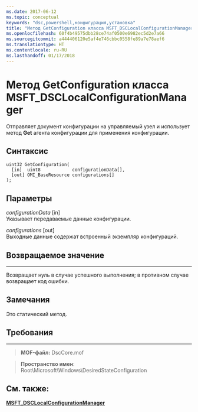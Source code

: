 ```yaml
---
ms.date: 2017-06-12
ms.topic: conceptual
keywords: "dsc,powershell,конфигурация,установка"
title: "Метод GetConfiguration класса MSFT_DSCLocalConfigurationManager"
ms.openlocfilehash: 60f4b49575dbb28ce74af0500e6982ec5d2e7a66
ms.sourcegitcommit: a444406120e5af4e746cbbc0558fe89a7e78aef6
ms.translationtype: HT
ms.contentlocale: ru-RU
ms.lasthandoff: 01/17/2018
---
```

# <a name="getconfiguration-method-of-the-msftdsclocalconfigurationmanager-class"></a>Метод GetConfiguration класса MSFT_DSCLocalConfigurationManager

Отправляет документ конфигурации на управляемый узел и использует метод **Get** агента конфигурации для применения конфигурации.

<a name="syntax"></a>Синтаксис
------

```mof
uint32 GetConfiguration(
  [in]  uint8            configurationData[],
  [out] OMI_BaseResource configurations[]
);
```

<a name="parameters"></a>Параметры
----------

*configurationData* \[in\]  
Указывает передаваемые данные конфигурации.

*configurations* \[out\]  
Выходные данные содержат встроенный экземпляр конфигураций.

## <a name="return-value"></a>Возвращаемое значение
------------

Возвращает нуль в случае успешного выполнения; в противном случае возвращает код ошибки.

## <a name="remarks"></a>Замечания

Это статический метод.

## <a name="requirements"></a>Требования
------------
>**MOF-файл:** DscCore.mof

>**Пространство имен**: Root\Microsoft\Windows\DesiredStateConfiguration


## <a name="see-also"></a>См. также:


[**MSFT_DSCLocalConfigurationManager**](msft-dsclocalconfigurationmanager.md)
 

 




